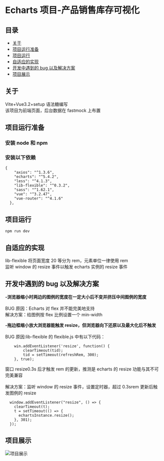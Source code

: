 # Echarts 项目-产品销售库存可视化

## 目录

- [关于](#about)
- [项目运行准备](#getting_started)
- [项目运行](#usage)
- [自适应的实现](#resize)
- [开发中遇到的 bug 以及解决方案](#bug)
- [项目展示](#show)

## 关于 <a name = "about"></a>

Vite+Vue3.2+setup 语法糖编写 <br>
该项目为前端页面，后台数据在 fastmock 上布置

## 项目运行准备 <a name = "getting_started"></a>

### 安装 node 和 npm

### 安装以下依赖

```
{
    "axios": "^1.3.6",
    "echarts": "^5.4.2",
    "less": "^4.1.3",
    "lib-flexible": "^0.3.2",
    "sass": "^1.62.1",
    "vue": "^3.2.47",
    "vue-router": "^4.1.6"
  },
```

## 项目运行 <a name = "usage"></a>

```
npm run dev
```

## 自适应的实现 <a name = "resize"></a>

lib-flexible 将页面宽度 20 等分为 rem，元素单位一律使用 rem <br>
监听 window 的 resize 事件以触发 echarts 实例的 resize 事件

## 开发中遇到的 bug 以及解决方案 <a name = "bug"></a>

**-浏览器缩小时两边的图例的宽度在一定大小后不变并挤压中间图例的宽度** <br><br>
BUG 原因：Echarts 对 flex 并不能完美地支持<br>
解决方案：给图例按 flex 比例设置一个 min-width

**-拖边框缩小放大浏览器能触发 resize，但浏览器向下还原以及最大化后不触发** <br><br>
BUG 原因:lib-flexible 的 flexible.js 中有以下代码：

```
    win.addEventListener('resize', function() {
        clearTimeout(tid);
        tid = setTimeout(refreshRem, 300);
    }, true);
```

窗口 resize0.3s 后才触发 rem 的更新，推测是 echarts 的 resize 功能与其不可完美兼容 <br><br>
解决方案：监听 window 的 resize 事件，设置定时器，超过 0.3srem 更新后触发图例的 resize

```
  window.addEventListener("resize", () => {
    clearTimeout(t);
    t = setTimeout(() => {
      echartsInstance.resize();
    }, 301);
  });
```
## 项目展示 <a name = "show"></a>
![项目展示](https://raw.githubusercontent.com/luzhonglian/echarts-/main/src/assets/%E9%A1%B9%E7%9B%AE%E5%B1%95%E7%A4%BA.png)
